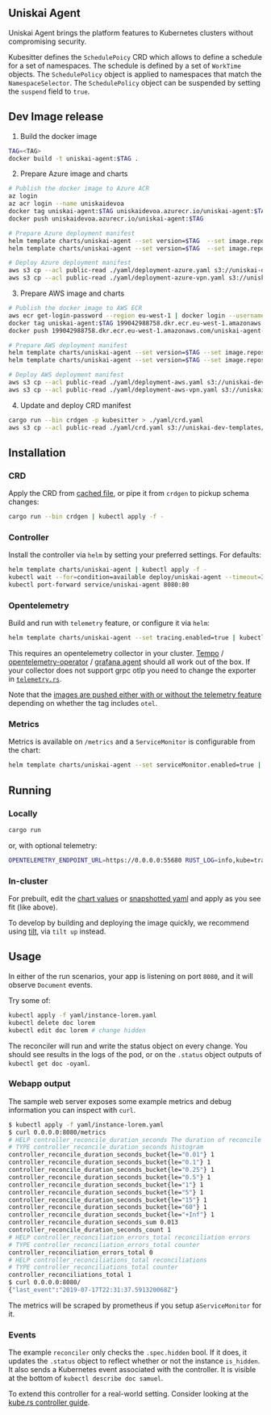 ## Uniskai Agent

Uniskai Agent brings the platform features to Kubernetes clusters without compromising security.

Kubesitter defines the `SchedulePoicy` CRD which allows to define a schedule for a set of namespaces.
The schedule is defined by a set of `WorkTime` objects. The `SchedulePolicy` object is applied to namespaces that match the `NamespaceSelector`. The `SchedulePolicy` object can be suspended by setting the `suspend` field to `true`.

## Dev Image release

1. Build the docker image
```sh
TAG=<TAG>
docker build -t uniskai-agent:$TAG .
```

2. Prepare Azure image and charts
```sh
# Publish the docker image to Azure ACR
az login
az acr login --name uniskaidevoa
docker tag uniskai-agent:$TAG uniskaidevoa.azurecr.io/uniskai-agent:$TAG
docker push uniskaidevoa.azurecr.io/uniskai-agent:$TAG

# Prepare Azure deployment manifest
helm template charts/uniskai-agent --set version=$TAG  --set image.repository=uniskaidevoa.azurecr.io/uniskai-agent > ./yaml/deployment-azure.yaml
helm template charts/uniskai-agent --set version=$TAG  --set image.repository=uniskaidevoa.azurecr.io/uniskai-agent --set vpnEnabled=true > ./yaml/deployment-azure-vpn.yaml

# Deploy Azure deployment manifest
aws s3 cp --acl public-read ./yaml/deployment-azure.yaml s3://uniskai-dev-templates/kubernetes-agent/deployment-azure.yaml
aws s3 cp --acl public-read ./yaml/deployment-azure-vpn.yaml s3://uniskai-dev-templates/kubernetes-agent/deployment-azure-vpn.yaml
```

3. Prepare AWS image and charts
```sh
# Publish the docker image to AWS ECR
aws ecr get-login-password --region eu-west-1 | docker login --username AWS --password-stdin 199042988758.dkr.ecr.eu-west-1.amazonaws.com
docker tag uniskai-agent:$TAG 199042988758.dkr.ecr.eu-west-1.amazonaws.com/uniskai-agent-dev:$TAG
docker push 199042988758.dkr.ecr.eu-west-1.amazonaws.com/uniskai-agent-dev:$TAG

# Prepare AWS deployment manifest
helm template charts/uniskai-agent --set version=$TAG --set image.repository=199042988758.dkr.ecr.eu-west-1.amazonaws.com/uniskai-agent-dev > ./yaml/deployment-aws.yaml
helm template charts/uniskai-agent --set version=$TAG --set image.repository=199042988758.dkr.ecr.eu-west-1.amazonaws.com/uniskai-agent-dev --set vpnEnabled=true > ./yaml/deployment-aws-vpn.yaml

# Deploy AWS deployment manifest
aws s3 cp --acl public-read ./yaml/deployment-aws.yaml s3://uniskai-dev-templates/kubernetes-agent/deployment-aws.yaml
aws s3 cp --acl public-read ./yaml/deployment-aws-vpn.yaml s3://uniskai-dev-templates/kubernetes-agent/deployment-aws-vpn.yaml
```

4. Update and deploy CRD manifest
```sh
cargo run --bin crdgen -p kubesitter > ./yaml/crd.yaml
aws s3 cp --acl public-read ./yaml/crd.yaml s3://uniskai-dev-templates/kubernetes-agent/crd.yaml
```

## Installation

### CRD
Apply the CRD from [cached file](yaml/crd.yaml), or pipe it from `crdgen` to pickup schema changes:

```sh
cargo run --bin crdgen | kubectl apply -f -
```

### Controller

Install the controller via `helm` by setting your preferred settings. For defaults:

```sh
helm template charts/uniskai-agent | kubectl apply -f -
kubectl wait --for=condition=available deploy/uniskai-agent --timeout=30s
kubectl port-forward service/uniskai-agent 8080:80
```

### Opentelemetry

Build and run with `telemetry` feature, or configure it via `helm`:

```sh
helm template charts/uniskai-agent --set tracing.enabled=true | kubectl apply -f -
```

This requires an opentelemetry collector in your cluster. [Tempo](https://github.com/grafana/helm-charts/tree/main/charts/tempo) / [opentelemetry-operator](https://github.com/open-telemetry/opentelemetry-helm-charts/tree/main/charts/opentelemetry-operator) / [grafana agent](https://github.com/grafana/helm-charts/tree/main/charts/agent-operator) should all work out of the box. If your collector does not support grpc otlp you need to change the exporter in [`telemetry.rs`](./src/telemetry.rs).

Note that the [images are pushed either with or without the telemetry feature](https://hub.docker.com/r/clux/controller/tags/) depending on whether the tag includes `otel`.

### Metrics

Metrics is available on `/metrics` and a `ServiceMonitor` is configurable from the chart:

```sh
helm template charts/uniskai-agent --set serviceMonitor.enabled=true | kubectl apply -f -
```

## Running

### Locally

```sh
cargo run
```

or, with optional telemetry:

```sh
OPENTELEMETRY_ENDPOINT_URL=https://0.0.0.0:55680 RUST_LOG=info,kube=trace,controller=debug cargo run --features=telemetry
```

### In-cluster
For prebuilt, edit the [chart values](./charts/uniskai-agent/values.yaml) or [snapshotted yaml](./yaml/deployment.yaml) and apply as you see fit (like above).

To develop by building and deploying the image quickly, we recommend using [tilt](https://tilt.dev/), via `tilt up` instead.

## Usage
In either of the run scenarios, your app is listening on port `8080`, and it will observe `Document` events.

Try some of:

```sh
kubectl apply -f yaml/instance-lorem.yaml
kubectl delete doc lorem
kubectl edit doc lorem # change hidden
```

The reconciler will run and write the status object on every change. You should see results in the logs of the pod, or on the `.status` object outputs of `kubectl get doc -oyaml`.

### Webapp output
The sample web server exposes some example metrics and debug information you can inspect with `curl`.

```sh
$ kubectl apply -f yaml/instance-lorem.yaml
$ curl 0.0.0.0:8080/metrics
# HELP controller_reconcile_duration_seconds The duration of reconcile to complete in seconds
# TYPE controller_reconcile_duration_seconds histogram
controller_reconcile_duration_seconds_bucket{le="0.01"} 1
controller_reconcile_duration_seconds_bucket{le="0.1"} 1
controller_reconcile_duration_seconds_bucket{le="0.25"} 1
controller_reconcile_duration_seconds_bucket{le="0.5"} 1
controller_reconcile_duration_seconds_bucket{le="1"} 1
controller_reconcile_duration_seconds_bucket{le="5"} 1
controller_reconcile_duration_seconds_bucket{le="15"} 1
controller_reconcile_duration_seconds_bucket{le="60"} 1
controller_reconcile_duration_seconds_bucket{le="+Inf"} 1
controller_reconcile_duration_seconds_sum 0.013
controller_reconcile_duration_seconds_count 1
# HELP controller_reconciliation_errors_total reconciliation errors
# TYPE controller_reconciliation_errors_total counter
controller_reconciliation_errors_total 0
# HELP controller_reconciliations_total reconciliations
# TYPE controller_reconciliations_total counter
controller_reconciliations_total 1
$ curl 0.0.0.0:8080/
{"last_event":"2019-07-17T22:31:37.591320068Z"}
```

The metrics will be scraped by prometheus if you setup a`ServiceMonitor` for it.

### Events
The example `reconciler` only checks the `.spec.hidden` bool. If it does, it updates the `.status` object to reflect whether or not the instance `is_hidden`. It also sends a Kubernetes event associated with the controller. It is visible at the bottom of `kubectl describe doc samuel`.

To extend this controller for a real-world setting. Consider looking at the [kube.rs controller guide](https://kube.rs/controllers/intro/).
